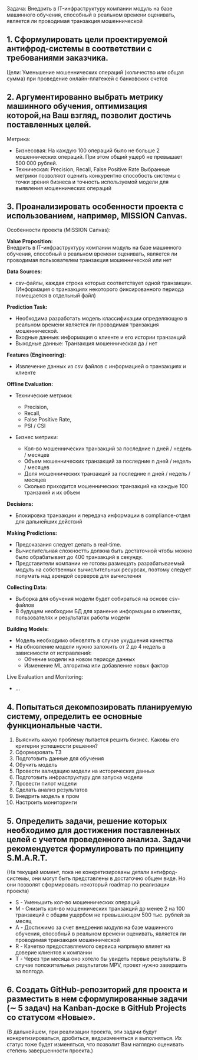 
<!---
https://habr.com/ru/articles/919774/
https://ml-ops.org/content/phase-zero

Вам предлагается на основе представленной информации:
1. Сформулировать цели проектируемой антифрод-системы в соответствии с требованиями заказчика.

2. Аргументированно выбрать метрику машинного обучения, оптимизация которой,на Ваш взгляд, позволит достичь поставленных целей.

3. Проанализировать особенности проекта с использованием, например, MISSION Canvas. Это позволит выделить специфику проекта и формализовать требования к нему, подобрать инструментарий и критерии оценки.

4. Попытаться декомпозировать планируемую систему, определить ее основные
функциональные части.

5. Определить задачи, решение которых необходимо для достижения поставленных
целей с учетом проведенного анализа. Задачи рекомендуется формулировать по принципу
S.M.A.R.T. На текущий момент, пока не конкретизированы детали антифрод-системы, они
могут быть представлены в достаточно общем виде. Но они позволят сформировать
некоторый roadmap по реализации проекта.

6. Создать GitHub-репозиторий для проекта и разместить в нем сформулированные
задачи (∼ 5 задач) на Kanban-доске в GitHub Projects со статусом «Новые». В дальнейшем,
при реализации проекта, эти задачи будут конкретизироваться, дробиться, видоизменяться
и выполняться. Их статус тоже будет изменяться, что позволит Вам наглядно оценивать
степень завершенности проекта.

--->



Задача: Внедрить в IT-инфраструктуру компании модуль на базе машинного обучения,
способный в реальном времени оценивать, является ли проводимая транзакция
мошеннической

## 1. Сформулировать цели проектируемой антифрод-системы в соответствии с требованиями заказчика.
Цели: Уменьшение мошеннических операций (количество или общая сумма) при проведение онлайн-платежей с банковских счетов  

## 2. Аргументированно выбрать метрику машинного обучения, оптимизация которой,на Ваш взгляд, позволит достичь поставленных целей.
Метрика:
* Бизнесовая: На каждую 100 операций было не больше 2 мошеннических операций. При этом общий ущерб не превышает 500 000 рублей.
* Техническая: Precision, Recall, False Positive Rate
Выбранные метрики позволяют оценить конкурентно способость системы с точки зрения бизнеса и точность используемой модели для выявления мошеннических операций

## 3. Проанализировать особенности проекта с использованием, например, MISSION Canvas.
Особенности проекта (MISSION  Canvas):

**Value Proposition:**<br>
Внедрить в IT-инфраструктуру компании модуль на базе машинного обучения,
способный в реальном времени оценивать, является ли проводимая пользователем транзакция
мошеннической или нет

**Data Sources:**
* csv-файлы, каждая строка которых соответствует одной транзакции. (Информация о транзакциях некоторого фиксированного периода помещается в отдельный файл)

**Prediction Task:**
* Необходима разработать модель классификации определяющую в реальном времени является ли проводимая транзакция мошеннической.
* Входные данные: информация о клиенте и его истории транзакций
* Выходные данные: Транзакция мошенническая да / нет

**Features (Engineering):**
* Извлечение данных из csv файлов с информацией о транзакциях и клиенте

**Offline Evaluation:**
* Технические метрики:
  * Precision,
  * Recall,
  * False Positive Rate,
  * PSI / CSI
    
* Бизнес метрики:
  * Кол-во мошеннических транзакций за последние n дней / недель / месяцев
  * Объем мошеннических транзакций за последние n дней / недель / месяцев
  * Доля мошеннических транзакций за последние n дней / недель / месяцев
  * Сколько приходится мошеннических транзакций на каждые 100 транзакий и их объем
 
**Decisions:**
* Блокировка транзакции и передача информации в compliance-отдел для дальнейших действий

**Making Predictions:**
* Предсказания следует делать в real-time. 
* Вычислительная сложностть должна быть достаточной чтобы можно было обрабатывает до 400 транзакций в секунду.
* Представители компании не готовы размещать разрабатываемый модуль на
собственных вычислительных ресурсах, поэтому следует полумать над арендой серверов для вычисления

**Collecting Data:**
* Выборка для обучения модели будет собираться на основе csv-файлов
* В будущем необходим БД для хранение информации о клиентах, пользователях и результатах работы модели

**Building Models:**
* Модель необходимо обновлять в случае ухудшения качества
* На обновление модели нужно заложить от 2 до 4 недель в зависимости от исправлений:
  * Обчение модели на новом периоде данных
  * Изменение ML алгоритма или добавление новых фактор

Live Evaluation and Monitoring:
* ...

## 4. Попытаться декомпозировать планируемую систему, определить ее основные функциональные части.

1. Выяснить какую проблему пытается решить бизнес. Каковы его критерии успешности решения?
2. Сформировать ТЗ
3. Подготовить данные для обучения
4. Обучить модель
5. Провести валидацию модели на исторических данных
6. Подготовить инфраструктуру для запуска модели
7. Провести пилот модели
8. Сделать анализ результатов
9. Внедрить модель в пром
10. Настроить мониторинги

## 5. Определить задачи, решение которых необходимо для достижения поставленных целей с учетом проведенного анализа. Задачи рекомендуется формулировать по принципу S.M.A.R.T. 
(На текущий момент, пока не конкретизированы детали антифрод-системы, они могут быть представлены в достаточно общем виде. Но они позволят сформировать некоторый roadmap по реализации проекта)

* S - Уменьшить кол-во мошеннических операций<br>
* M - Снизить кол-во мошеннических транзакций до менее 2 на 100 транзакций с общим ущербом не превышающем 500 тыс. рублей за месяц<br>
* A - Достижимо за счет внедрения модуля на базе машинного обучения, способный в реальном времени оценивать, является ли проводимая транзакция мошеннической<br>
* R - Качетво предоставляемого сервиса напрямую влияет на доверие клиентов к компании<br>
* T - Через три месяца оно хотело бы увидеть первые результаты. В случае положительных результатом MPV, проект нужно завершить за полгода.<br>

## 6. Создать GitHub-репозиторий для проекта и разместить в нем сформулированные задачи (∼ 5 задач) на Kanban-доске в GitHub Projects со статусом «Новые». 
(В дальнейшем, при реализации проекта, эти задачи будут конкретизироваться, дробиться, видоизменяться и выполняться. Их статус тоже будет изменяться, что позволит Вам наглядно оценивать степень завершенности проекта.)



